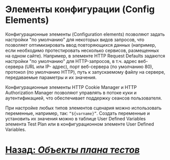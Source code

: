 # Элементы конфигурации (Config Elements)

Конфигурационные элементы (Configuration elements) позволяют задать настройки "по умолчанию" для некоторых видов
запросов, что позволяет оптимизировать ввод повторяющихся данных (например, если необходимо протестировать несколько
сервисов, размещенных на одном сайте). Например, в элементе HTTP Request Defaults задаются настройки "по умолчанию" для
HTTP-запросов, в т.ч. адрес веб-сервера (URL или IP- адрес), порт веб-сервера (по умолчанию 80), протокол (по умолчанию
HTTP), путь к запускаемому файлу на сервере, передаваемые параметры и их значения.

Конфигурационные элементы HTTP Cookie Manager и HTTP Authorization Manager позволяют управлять в потоке куки и
аутентификацией, что обеспечивает поддержку сеансов пользователя.

При настройке любых типов элементов сценария можно использовать переменные, например, так: `“${varname}”`. Создать
переменные и установить их значения можно в таблице User Defined Variables элемента Test Plan или в конфигурационном
элементе User Defined Variables.

# [**Назад**: *Объекты плана тестов*](../test-plan-objects.md)